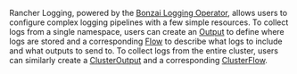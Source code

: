 Rancher Logging, powered by the [Bonzai Logging Operator](https://banzaicloud.com/docs/one-eye/logging-operator/), allows users to configure complex logging pipelines with a few simple resources.
To collect logs from a single namespace, users can create an [Output](https://banzaicloud.com/docs/one-eye/logging-operator/crds/v1beta1/output_types/) to define where logs are stored and a corresponding [Flow](https://banzaicloud.com/docs/one-eye/logging-operator/crds/v1beta1/flow_types/) to describe what logs to include and what outputs to send to.
To collect logs from the entire cluster, users can similarly create a [ClusterOutput](ttps://banzaicloud.com/docs/one-eye/logging-operator/crds/v1beta1/clusteroutput_types/) and a corresponding [ClusterFlow](https://banzaicloud.com/docs/one-eye/logging-operator/crds/v1beta1/clusterflow_types/). 
